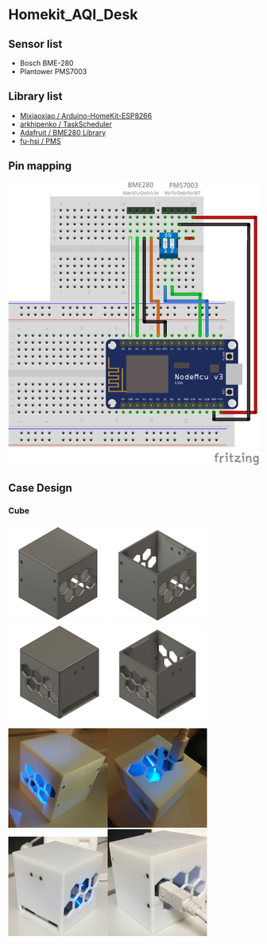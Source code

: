 # Homekit_AQI_Desk

## Sensor list
- Bosch BME-280
- Plantower PMS7003

## Library list
- [Mixiaoxiao / Arduino-HomeKit-ESP8266](https://github.com/Mixiaoxiao/Arduino-HomeKit-ESP8266)
- [arkhipenko / TaskScheduler](https://github.com/arkhipenko/TaskScheduler)
- [Adafruit / BME280 Library](https://github.com/adafruit/Adafruit_BME280_Library)
- [fu-hsi / PMS](https://github.com/fu-hsi/PMS)

## Pin mapping
<img src="./pin_mapping.png" alt="drawing" width="600"/>

## Case Design
### Cube

<img src="./case_design/v6/cube_v6_front_w_cap.png" alt="drawing" width="200"/><img src="./case_design/v6/cube_v6_front_wo_cap.png" alt="drawing" width="200"/>
<img src="./case_design/v6/cube_v6_back_w_cap.png" alt="drawing" width="200"/><img src="./case_design/v6/cube_v6_back_wo_cap.png" alt="drawing" width="200"/>

<img src="./case_design/v6/Photo%202020-10-08%200%2043%2011.jpg" alt="printed" width="200"/><img src="./case_design/v6/Photo%202020-10-08%200%2043%2053.jpg" alt="printed" width="200"/>
<img src="./case_design/v6/Photo%202020-10-08%200%2051%2050.jpg" alt="printed" width="200"/><img src="./case_design/v6/Photo%202020-10-08%200%2052%2021.jpg" alt="printed" width="200"/>
